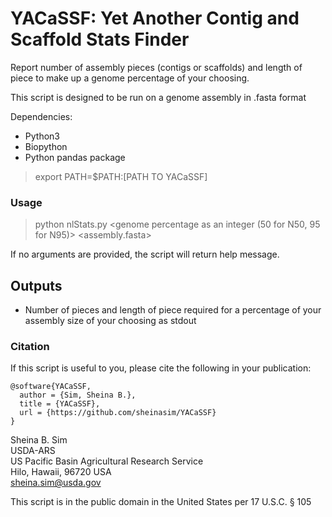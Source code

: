 # YACaSSF: Yet Another Contig and Scaffold Stats Finder 
Report number of assembly pieces (contigs or scaffolds) and length of piece to make up a genome percentage of your choosing.

This script is designed to be run on a genome assembly in .fasta format 

Dependencies:

* Python3 
* Biopython
* Python pandas package

> export PATH=$PATH:[PATH TO YACaSSF]  

### Usage
  
> python nlStats.py \<genome percentage as an integer (50 for N50, 95 for N95)\> \<assembly.fasta\>

If no arguments are provided, the script will return help message.

## Outputs

* Number of pieces and length of piece required for a percentage of your assembly size of your choosing as stdout 

### Citation

If this script is useful to you, please cite the following in your publication:

```
@software{YACaSSF,
  author = {Sim, Sheina B.},
  title = {YACaSSF},
  url = {https://github.com/sheinasim/YACaSSF}
}
```

Sheina B. Sim  
USDA-ARS  
US Pacific Basin Agricultural Research Service  
Hilo, Hawaii, 96720 USA  
sheina.sim@usda.gov  

This script is in the public domain in the United States per 17 U.S.C. § 105
